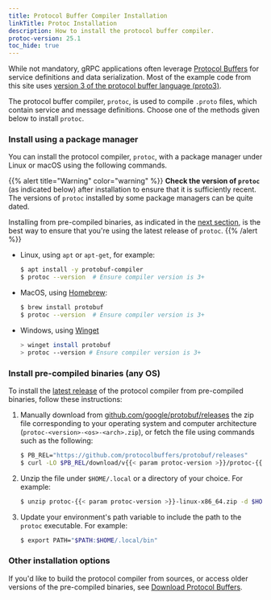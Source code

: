 ```yaml
---
title: Protocol Buffer Compiler Installation
linkTitle: Protoc Installation
description: How to install the protocol buffer compiler.
protoc-version: 25.1
toc_hide: true
---
```


While not mandatory, gRPC applications often leverage [Protocol Buffers][pb] for
service definitions and data serialization. Most of the example code from this
site uses [version 3 of the protocol buffer language (proto3)][proto3].

The protocol buffer compiler, `protoc`, is used to compile `.proto` files, which
contain service and message definitions. Choose one of the methods given below
to install `protoc`.

### Install using a package manager

You can install the protocol compiler, `protoc`, with a package manager under
Linux or macOS using the following commands.

{{% alert title="Warning" color="warning" %}}
  **Check the version of `protoc`** (as indicated below) after installation to
  ensure that it is sufficiently recent. The versions of `protoc` installed by
  some package managers can be quite dated.

  Installing from pre-compiled binaries, as indicated in the [next
  section](#binary-install), is the best way to ensure that you're using the
  latest release of `protoc`.
{{% /alert %}}

- Linux, using `apt` or `apt-get`, for example:

  ```sh
  $ apt install -y protobuf-compiler
  $ protoc --version  # Ensure compiler version is 3+
  ```

- MacOS, using [Homebrew][]:

  ```sh
  $ brew install protobuf
  $ protoc --version  # Ensure compiler version is 3+
  ```
- Windows, using [Winget][]

  ```sh
  > winget install protobuf
  > protoc --version # Ensure compiler version is 3+

<a name="binary-install"></a>

### Install pre-compiled binaries (any OS)

To install the [latest release][] of the protocol compiler from pre-compiled
binaries, follow these instructions:

 1. Manually download from [github.com/google/protobuf/releases][] the zip file
    corresponding to your operating system and computer architecture
    (`protoc-<version>-<os>-<arch>.zip`), or fetch the file using commands such
    as the following:

    ```sh
    $ PB_REL="https://github.com/protocolbuffers/protobuf/releases"
    $ curl -LO $PB_REL/download/v{{< param protoc-version >}}/protoc-{{< param protoc-version >}}-linux-x86_64.zip
    ```

 2. Unzip the file under `$HOME/.local` or a directory of your choice. For
    example:

    ```sh
    $ unzip protoc-{{< param protoc-version >}}-linux-x86_64.zip -d $HOME/.local
    ```

 3. Update your environment's path variable to include the path to the
    `protoc` executable. For example:

    ```sh
    $ export PATH="$PATH:$HOME/.local/bin"
    ```

### Other installation options

If you'd like to build the protocol compiler from sources, or access older
versions of the pre-compiled binaries, see [Download Protocol
Buffers][download].

[download]: https://protobuf.dev/downloads
[github.com/google/protobuf/releases]: https://github.com/google/protobuf/releases
[Homebrew]: https://brew.sh
[latest release]: https://protobuf.dev/downloads#release-packages
[pb]: https://developers.google.com/protocol-buffers
[proto3]: https://protobuf.dev/programming-guides/proto3
[winget]: https://learn.microsoft.com/en-us/windows/package-manager/winget/
